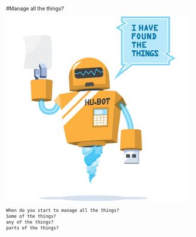 <!SLIDE>
#Manage all the things?

![Github hubot](../_images/hubot.png)

~~~SECTION:notes~~~
When do you start to manage all the things?
Some of the things?
any of the things?
parts of the things? 
